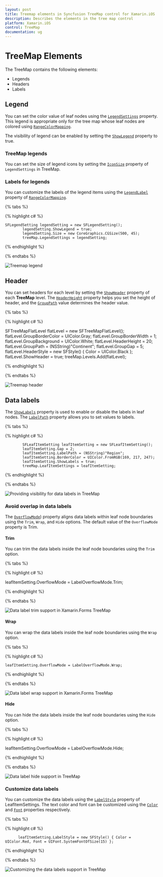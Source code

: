 ```yaml
---
layout: post
title: Treemap elements in Syncfusion TreeMap control for Xamarin.iOS
description: Describes the elements in the tree map control
platform: Xamarin.iOS
control: TreeMap
documentation: ug
---
```


# TreeMap Elements

The TreeMap contains the following elements:

* Legends
* Headers
* Labels

## Legend

You can set the color value of leaf nodes using the [`LegendSettings`](https://help.syncfusion.com/cr/xamarin-ios/Syncfusion.SfTreeMap.iOS.SFTreeMap.html#Syncfusion_SfTreeMap_iOS_SFTreeMap_LegendSettings) property. This legend is appropriate only for the tree map whose leaf nodes are colored using [`RangeColorMapping`](https://help.syncfusion.com/cr/xamarin-ios/Syncfusion.SfTreeMap.iOS.SFRangeColorMapping.html).

The visibility of legend can be enabled by setting the [`ShowLegend`](https://help.syncfusion.com/cr/xamarin-ios/Syncfusion.SfTreeMap.iOS.SFLegendSetting.html#Syncfusion_SfTreeMap_iOS_SFLegendSetting_ShowLegend) property to true.

### TreeMap legends

You can set the size of legend icons by setting the [`IconSize`](https://help.syncfusion.com/cr/xamarin-ios/Syncfusion.SfTreeMap.iOS.SFLegendSetting.html#Syncfusion_SfTreeMap_iOS_SFLegendSetting_ShowLegend) property of `LegendSettings` in TreeMap.

### Labels for legends

You can customize the labels of the legend items using the [`LegendLabel`](https://help.syncfusion.com/cr/xamarin-ios/Syncfusion.SfTreeMap.iOS.SFRange.html#Syncfusion_SfTreeMap_iOS_SFRange_LegendLabel) property of [`RangeColorMapping`](https://help.syncfusion.com/cr/xamarin-ios/Syncfusion.SfTreeMap.iOS.SFRangeColorMapping.html). 

{% tabs %}

{% highlight c# %}

    SFLegendSetting legendSetting = new SFLegendSetting();
            legendSetting.ShowLegend = true;
            legendSetting.Size = new CoreGraphics.CGSize(500, 45);
            treeMap.LegendSettings = legendSetting;

{% endhighlight %}

{% endtabs %} 

![Treemap legend](TreeMap_Images/Squarified.png)

## Header

You can set headers for each level by setting the [`ShowHeader`](https://help.syncfusion.com/cr/xamarin-ios/Syncfusion.SfTreeMap.iOS.SFTreeMapLevel.html#Syncfusion_SfTreeMap_iOS_SFTreeMapLevel_ShowHeader) property of each **TreeMap** level. The [`HeaderHeight`](https://help.syncfusion.com/cr/xamarin-ios/Syncfusion.SfTreeMap.iOS.SFTreeMapLevel.html#Syncfusion_SfTreeMap_iOS_SFTreeMapLevel_HeaderHeight) property helps you set the height of header, and the [`GroupPath`](https://help.syncfusion.com/cr/xamarin-ios/Syncfusion.SfTreeMap.iOS.SFTreeMapFlatLevel.html#Syncfusion_SfTreeMap_iOS_SFTreeMapFlatLevel_GroupPath) value determines the header value. 

{% tabs %}

{% highlight c# %}

 SFTreeMapFlatLevel flatLevel = new SFTreeMapFlatLevel();
            flatLevel.GroupBorderColor = UIColor.Gray;
            flatLevel.GroupBorderWidth = 1;
            flatLevel.GroupBackground = UIColor.White;
            flatLevel.HeaderHeight = 20;
            flatLevel.GroupPath = (NSString)"Continent";
            flatLevel.GroupGap = 5;
            flatLevel.HeaderStyle = new SFStyle() { Color = UIColor.Black };
            flatLevel.ShowHeader = true;
            treeMap.Levels.Add(flatLevel);

{% endhighlight %} 

{% endtabs %} 

![Treemap header](TreeMap_Images/Trim.png)

## Data labels

The [`ShowLabels`](https://help.syncfusion.com/cr/xamarin-ios/Syncfusion.SfTreeMap.iOS.SFLeafItemSetting.html#Syncfusion_SfTreeMap_iOS_SFLeafItemSetting_ShowLabels) property is used to enable or disable the labels in leaf nodes. The [`LabelPath`](https://help.syncfusion.com/cr/xamarin-ios/Syncfusion.SfTreeMap.iOS.SFLeafItemSetting.html#Syncfusion_SfTreeMap_iOS_SFLeafItemSetting_LabelPath) property allows you to set values to labels.

{% tabs %}

{% highlight c# %}

            SFLeafItemSetting leafItemSetting = new SFLeafItemSetting();
            leafItemSetting.Gap = 2;
            leafItemSetting.LabelPath = (NSString)"Region";
            leafItemSetting.BorderColor = UIColor.FromRGB(169, 217, 247);
            leafItemSetting.ShowLabels = true;
            treeMap.LeafItemSettings = leafItemSetting;
 
{% endhighlight %}

{% endtabs %} 

![Providing visibility for data labels in TreeMap](TreeMap_Images/Trim.png)

### Avoid overlap in data labels

The [`OverflowMode`](https://help.syncfusion.com/cr/xamarin-ios/Syncfusion.SfTreeMap.iOS.SFLeafItemSetting.html#Syncfusion_SfTreeMap_iOS_SFLeafItemSetting_OverflowMode)) property aligns data labels within leaf node boundaries using the `Trim`, `Wrap`, and `Hide` options. The default value of the `OverflowMode` property is Trim.

#### Trim

You can trim the data labels inside the leaf node boundaries using the `Trim` option.

{% tabs %}

{% highlight c# %}

   leafItemSetting.OverflowMode = LabelOverflowMode.Trim;
 
{% endhighlight %}

{% endtabs %}

![Data label trim support in Xamarin.Forms TreeMap](TreeMap_Images/Trim.png)

#### Wrap

You can wrap the data labels inside the leaf node boundaries using the `Wrap` option.

{% tabs %}

{% highlight c# %}

    leafItemSetting.OverflowMode = LabelOverflowMode.Wrap;
 
{% endhighlight %}

{% endtabs %}

![Data label wrap support in Xamarin.Forms TreeMap](TreeMap_Images/Wrap.png)

#### Hide

You can hide the data labels inside the leaf node boundaries using the `Hide` option. 

{% tabs %}

{% highlight c# %}

  leafItemSetting.OverflowMode = LabelOverflowMode.Hide;
 
{% endhighlight %}

{% endtabs %}

![Data label hide support in TreeMap](TreeMap_Images/Hide.png)

### Customize data labels

You can customize the data labels using the [`LabelStyle`](https://help.syncfusion.com/cr/xamarin-ios/Syncfusion.SfTreeMap.iOS.SFLeafItemSetting.html#Syncfusion_SfTreeMap_iOS_SFLeafItemSetting_LabelStyle) property of LeafItemSettings. The text color and font can be customized using the [`Color`](https://help.syncfusion.com/cr/xamarin-ios/Syncfusion.SfTreeMap.iOS.SFStyle.html#Syncfusion_SfTreeMap_iOS_SFStyle_Color) and [`Font`](https://help.syncfusion.com/cr/xamarin-ios/Syncfusion.SfTreeMap.iOS.SFStyle.html#Syncfusion_SfTreeMap_iOS_SFStyle_Font) properties respectively.

{% tabs %}

{% highlight c# %}

          leafItemSetting.LabelStyle = new SFStyle() { Color = UIColor.Red, Font = UIFont.SystemFontOfSize(15) };
 
{% endhighlight %}

{% endtabs %}

![Customizing the data labels support in TreeMap ](TreeMap_Images/LabelStyle.png)

